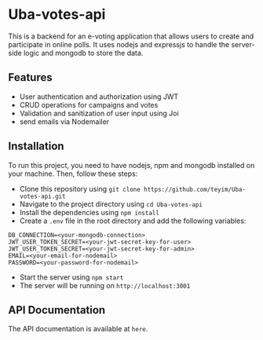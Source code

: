 # Uba-votes-api

This is a backend for an e-voting application that allows users to create and participate in online polls. It uses nodejs and expressjs to handle the server-side logic and mongodb to store the data.

## Features

- User authentication and authorization using JWT
- CRUD operations for campaigns and votes
- Validation and sanitization of user input using Joi
- send emails via Nodemailer

## Installation

To run this project, you need to have nodejs, npm and mongodb installed on your machine. Then, follow these steps:

- Clone this repository using `git clone https://github.com/teyim/Uba-votes-api.git`
- Navigate to the project directory using `cd Uba-votes-api`
- Install the dependencies using `npm install`
- Create a `.env` file in the root directory and add the following variables:

```
DB_CONNECTION=<your-mongodb-connection>
JWT_USER_TOKEN_SECRET=<your-jwt-secret-key-for-user>
JWT_USER_TOKEN_SECRET=<your-jwt-secret-key-for-admin>
EMAIL=<your-email-for-nodemail>
PASSWORD=<your-password-for-nodemail>
```

- Start the server using `npm start`
- The server will be running on `http://localhost:3001`

## API Documentation

The API documentation is available at `here`. 

